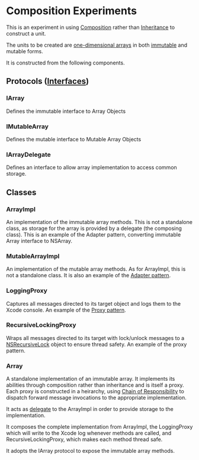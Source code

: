 Composition Experiments
========================

This is an experiment in using [Composition][] rather than [Inheritance][] to construct a unit.

The units to be created are [one-dimensional arrays][arrays] in both [immutable][] and mutable forms.

It is constructed from the following components.

## Protocols ([Interfaces])

### IArray

Defines the immutable interface to Array Objects

### IMutableArray

Defines the mutable interface to Mutable Array Objects

### IArrayDelegate

Defines an interface to allow array implementation to access common storage.

## Classes

### ArrayImpl

An implementation of the immutable array methods.  This is not a standalone class, as storage for the array is provided by a delegate (the composing class).  This is an example of the Adapter pattern, converting immutable Array interface to NSArray.

### MutableArrayImpl

An implementation of the mutable array methods.  As for ArrayImpl, this is not a standalone class.  It is also an example of the [Adapter pattern][adapter].

### LoggingProxy

Captures all messages directed to its target object and logs them to the Xcode console.  An example of the [Proxy pattern][proxy].

### RecursiveLockingProxy

Wraps all messages directed to its target with lock/unlock messages to a [NSRecursiveLock][] object to ensure thread safety.  An example of the proxy pattern.

### Array

A standalone implementation of an immutable array. It implements its abilities through composition rather than inheritance and is itself a proxy.  Each proxy is constructed in a heirarchy, using [Chain of Responsibility][chain] to dispatch forward message invocations to the appropriate implementation.

It acts as [delegate][] to the ArrayImpl in order to provide storage to the implementation.

It composes the complete implementation from ArrayImpl, the LoggingProxy which will write to the Xcode log whenever methods are called, and RecursiveLockingProxy, which makes each method thread safe.  

It adopts the IArray protocol to expose the immutable array methods.





[composition]: http://en.wikipedia.org/wiki/Object_composition
[inheritance]: http://en.wikipedia.org/wiki/Inheritance_(computer_science)
[arrays]: http://en.wikipedia.org/wiki/Array_data_structure
[immutable]: http://en.wikipedia.org/wiki/Immutable
[interfaces]: http://en.wikipedia.org/wiki/Interface_(object-oriented_programming)
[adapter]: http://en.wikipedia.org/wiki/Adapter_pattern
[proxy]: http://en.wikipedia.org/wiki/Proxy_pattern
[chain]: http://en.wikipedia.org/wiki/Chain-of-responsibility_pattern
[delegate]: http://en.wikipedia.org/wiki/Delegation_(programming)
[nsrecursivelock]: https://developer.apple.com/library/mac/#documentation/Cocoa/Reference/Foundation/Classes/NSRecursiveLock_Class/Reference/Reference.html